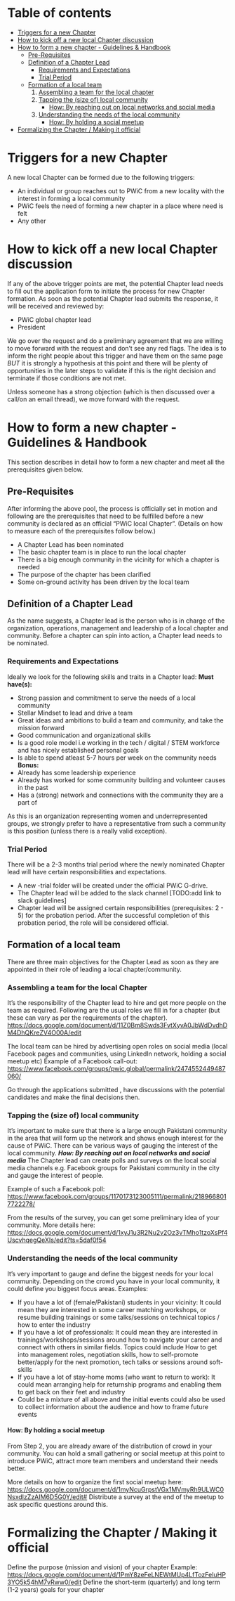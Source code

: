 Table of contents
=================

<!--ts-->
   * [Triggers for a new Chapter](#triggers-for-new-chapter)
   * [How to kick off a new local Chapter discussion](#kick-off-discussion)
   * [How to form a new chapter - Guidelines & Handbook](#new-chapter-formation)
      * [Pre-Requisites](#pre-requisites)
      * [Definition of a Chapter Lead](#chapter-lead)
        * [Requirements and Expectations](#requirements)
        * [Trial Period](#trial-period)
      * [Formation of a local team](#local-team-formation)
        1. [Assembling a team for the local chapter](#assemle-team)
        2. [Tapping the (size of) local community](#tap-community)
           * [How: By reaching out on local networks and social media](#how-to-reach-out)
        3. [Understanding the needs of the local community](#understand-needs)
           * [How: By holding a social meetup](#social-meetup)
   * [Formalizing the Chapter / Making it official](#formalizing-the-chapter)
<!--te-->

Triggers for a new Chapter 
==========================

A new local Chapter can be formed due to the following triggers:
* An individual or group reaches out to PWiC from a new locality with the interest in forming a local community 
* PWiC feels the need of forming a new chapter in a place where need is felt 
* Any other

How to kick off a new local Chapter discussion
==============================================
If any of the above trigger points are met, the potential Chapter lead needs to fill out the application form to initiate the process for new Chapter formation. As soon as the potential Chapter lead submits the response, it will be received and reviewed by:
* PWiC global chapter lead
* President 

We go over the request and do a preliminary agreement that we are willing to move forward with the request and don’t see any red flags. The idea is to inform the right people about this trigger and have them on the same page *BUT* it is strongly a hypothesis at this point and there will be plenty of opportunities in the later steps to validate if this is the right decision and terminate if those conditions are not met. 

Unless someone has a strong objection (which is then discussed over a call/on an email thread), we move forward with the request.

How to form a new chapter - Guidelines & Handbook
=================================================
This section describes in detail how to form a new chapter and meet all the prerequisites given below.

Pre-Requisites
--------------
After informing the above pool, the process is officially set in motion and following are the prerequisites that need to be fulfilled before a new community is declared as an official “PWiC local Chapter”. (Details on how to measure each of the prerequisites follow below.)
* A Chapter Lead has been nominated 
* The basic chapter team is in place to run the local chapter
* There is a big enough community in the vicinity for which a chapter is needed 
* The purpose of the chapter has been clarified 
* Some on-ground activity has been driven by the local team 


Definition of a Chapter Lead 
----------------------------
As the name suggests, a Chapter lead is the person who is in charge of the organization, operations, management and leadership of a local chapter and community. Before a chapter can spin into action, a Chapter lead needs to be nominated. 
### Requirements and Expectations
Ideally we look for the following skills and traits in a Chapter lead:
**Must have(s):**
* Strong passion and commitment to serve the needs of a local community 
* Stellar Mindset to lead and drive a team 
* Great ideas and ambitions to build a team and community, and take the mission forward
* Good communication and organizational skills 
* Is a good role model i.e working in the tech / digital / STEM workforce and has nicely established personal goals
* Is able to spend atleast 5-7 hours per week on the community needs
**Bonus:**
* Already has some leadership experience
* Already has worked for some community building and volunteer causes in the past
* Has a (strong) network and connections with the community they are a part of 

As this is an organization representing women and underrepresented groups, we strongly prefer to have a representative from such a community is this position (unless there is a really valid exception). 


### Trial Period
There will be a 2-3 months trial period where the newly nominated Chapter lead will have certain responsibilities and expectations. 
* A new <chapter-name>-trial folder will be created under the official PWiC G-drive. 
* The Chapter lead will be added to the slack channel [TODO:add link to slack guidelines]
* Chapter lead will be assigned certain responsibilities (prerequisites: 2 - 5) for the probation period.
After the successful completion of this probation period, the role will be considered official. 

Formation of a local team 
-------------------------
There are three main objectives for the Chapter Lead as soon as they are appointed in their role of leading a local chapter/community.

### Assembling a team for the local Chapter
It’s the responsibility of the Chapter lead to hire and get more people on the team as required. Following are the usual roles we fill in for a chapter (but these can vary as per the requirements of the chapter). 
https://docs.google.com/document/d/11Z0Bm8Swds3FvtXyvA0JbWdDvdhDM4DhQKreZV4O00A/edit

The local team can be hired by advertising open roles on social media (local Facebook pages and communities, using LinkedIn network, holding a social meetup etc)
Example of a Facebook call-out: https://www.facebook.com/groups/pwic.global/permalink/2474552449487060/

Go through the applications submitted , have discussions with the potential candidates and make the final decisions then.

### Tapping the (size of) local community 
It’s important to make sure that there is a large enough Pakistani community in the area that will form up the network and shows enough interest for the cause of PWiC. 
There can be various ways of gauging the interest of the local community.
***How: By reaching out on local networks and social media***
The Chapter lead can create polls and surveys on the local social media channels e.g. Facebook groups for Pakistani community in the city and gauge the interest of people. 

Example of such a Facebook poll: 
https://www.facebook.com/groups/1170173123005111/permalink/2189668017722278/

From the results of the survey, you can get some preliminary idea of your community.
More details here: https://docs.google.com/document/d/1xyJ1u3R2Nu2v2Oz3vTMho1tzoXsPf4UscvhqegQeXIs/edit?ts=5daf0f54

### Understanding the needs of the local community
It’s very important to gauge and define the biggest needs for your local community. Depending on the crowd you have in your local community, it could define you biggest focus areas. Examples:
* If you have a lot of (female/Pakistani) students in your vicinity: It could mean they are interested in some career matching workshops, or resume building trainings or some talks/sessions on technical topics / how to enter the industry 
* If you have a lot of professionals: It could mean they are interested in trainings/workshops/sessions around how to navigate your career and connect with others in similar fields. Topics could include How to get into management roles, negotiation skills, how to self-promote better/apply for the next promotion, tech talks or sessions around soft-skills
* If you have a lot of stay-home moms (who want to return to work): It could mean arranging help for returnship programs and enabling them to get back on their feet and industry 
* Could be a mixture of all above and the initial events could also be used to collect information about the audience and how to frame future events
#### How: By holding a social meetup
From Step 2, you are already aware of the distribution of crowd in your community. You can hold a small gathering or social meetup at this point to introduce PWiC, attract more team members and understand their needs better. 

More details on how to organize the first social meetup here: https://docs.google.com/document/d/1myNcuGrpstVGx1MVmyRh9ULWC0NsxdIzZzAIM6D5G0Y/edit#
Distribute a survey at the end of the meetup to ask specific questions around this.

Formalizing the Chapter / Making it official
============================================
Define the purpose (mission and vision) of your chapter
Example: https://docs.google.com/document/d/1PmY8zeFeLNEWtMUp4LfTozFeIuHP3YO5k54hM7vRww0/edit
Define the short-term (quarterly) and long term (1-2 years) goals for your chapter
